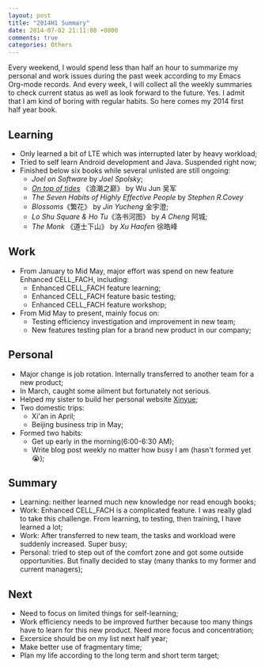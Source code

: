 ```yaml
---
layout: post
title: "2014H1 Summary"
date: 2014-07-02 21:11:08 +0800
comments: true
categories: Others
---
```


Every weekend, I would spend less than half an hour to summarize my personal and work issues during the past week according to my Emacs Org-mode records. And every week, I will collect all the weekly summaries to check current status as well as look forward to the future. Yes. I admit that I am kind of boring with regular habits. So here comes my 2014 first half year book.

<!--more-->

## Learning

* Only learned a bit of LTE which was interrupted later by heavy workload;
* Tried to self learn Android development and Java. Suspended right now;
* Finished below six books while several unlisted are still ongoing:
  * *Joel on Software* by *Joel Spolsky*;
  * [*On top of tides*](http://blog.pzheng.info/blog/2014/04/06/on-top-of-tides/) 《浪潮之巅》 by Wu Jun 吴军  
  * *The Seven Habits of Highly Effective People* by *Stephen R.Covey*
  * *Blossoms*《繁花》 by *Jin Yucheng* 金宇澄;
  * *Lo Shu Square & Ho Tu*《洛书河图》 by *A Cheng* 阿城;
  * *The Monk* 《道士下山》 by *Xu Haofen* 徐皓峰

## Work

* From January to Mid May, major effort was spend on new feature Enhanced CELL_FACH, including:
  * Enhanced CELL_FACH feature learning;
  * Enhanced CELL_FACH feature basic testing;
  * Enhanced CELL_FACH feature workshop;
* From Mid May to present, mainly focus on:
  * Testing efficiency investigation and improvement in new team;
  * New features testing plan for a brand new product in our company;

## Personal

* Major change is job rotation. Internally transferred to another team for a new product;
* In March, caught some ailment but fortunately not serious. 
* Helped my sister to build her personal website [Xinyue](www.xinyue.in);
* Two domestic trips:
  * Xi'an in April;
  * Beijing business trip in May;
* Formed two habits:
  * Get up early in the morning(6:00-6:30 AM);
  * Write blog post weekly no matter how busy I am (hasn't formed yet :sob:);

## Summary

* Learning: neither learned much new knowledge nor read enough books;
* Work: Enhanced CELL_FACH is a complicated feature. I was really glad to take this challenge. From learning, to testing, then training, I have learned a lot; 
* Work: After transferred to new team, the tasks and workload were suddenly increased. Super busy;
* Personal: tried to step out of the comfort zone and got some outside opportunities. But finally decided to stay (many thanks to my former and current managers); 

## Next

* Need to focus on limited things for self-learning;
* Work efficiency needs to be improved further because too many things have to learn for this new product. Need more focus and concentration;
* Excersice should be on my list next half year;
* Make better use of fragmentary time;
* Plan my life according to the long term and short term target;
